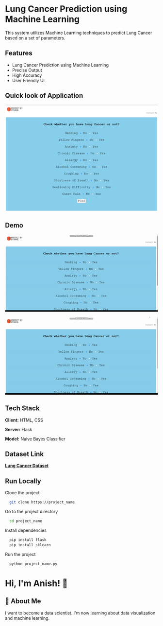 
# Lung Cancer Prediction using Machine Learning


This system utilizes Machine Learning techniques to predict Lung Cancer based on a set of parameters.



## Features


- Lung Cancer Prediction using Machine Learning
- Precise Output
- High Accuracy
- User Friendly UI


## Quick look of Application


![](Image%202.png)



## Demo



![](demo.gif)



![](demo1.gif)


## Tech Stack


**Client:** HTML, CSS


**Server:** Flask


**Model:** Naive Bayes Classifier



## Dataset Link


<a href= "https://www.kaggle.com/datasets/mysarahmadbhat/lung-cancer">**Lung Cancer Dataset** </a>


## Run Locally


Clone the project


```bash
  git clone https://project_name
```


Go to the project directory


```bash
  cd project_name
```


Install dependencies


```cmd
  pip install flask
  pip install sklearn
```


Run the project


```cmd
  python project_name.py
```



# Hi, I'm Anish! 👋



## 🚀 About Me


I want to become a data scientist.
I'm now learning about data visualization and machine learning.
